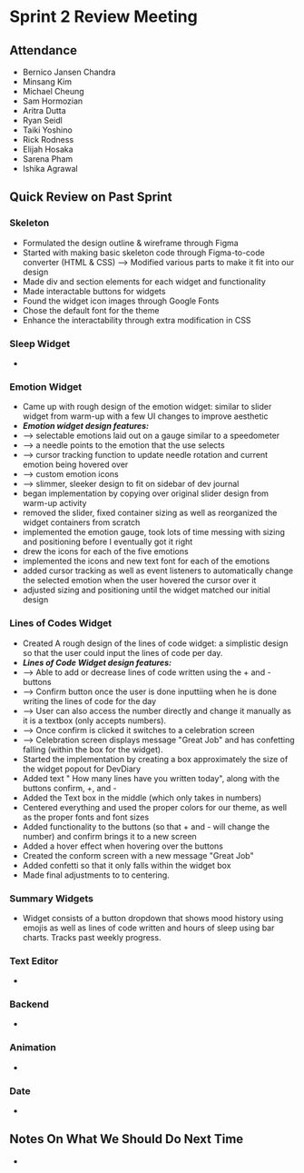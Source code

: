 # Sprint 2 Review Meeting

## Attendance
- Bernico Jansen Chandra
- Minsang Kim
- Michael Cheung
- Sam Hormozian
- Aritra Dutta
- Ryan Seidl
- Taiki Yoshino
- Rick Rodness
- Elijah Hosaka
- Sarena Pham
- Ishika Agrawal

## Quick Review on Past Sprint
### Skeleton
* Formulated the design outline & wireframe through Figma
* Started with making basic skeleton code through Figma-to-code converter (HTML & CSS)
  --> Modified various parts to make it fit into our design 
* Made div and section elements for each widget and functionality
* Made interactable buttons for widgets
* Found the widget icon images through Google Fonts
* Chose the default font for the theme
* Enhance the interactability through extra modification in CSS

### Sleep Widget
- 

### Emotion Widget
* Came up with rough design of the emotion widget: similar to slider widget from warm-up with a few UI changes to improve aesthetic
* ***Emotion widget design features:***
* --> selectable emotions laid out on a gauge similar to a speedometer
* --> a needle points to the emotion that the use selects
* --> cursor tracking function to update needle rotation and current emotion being hovered over
* --> custom emotion icons
* --> slimmer, sleeker design to fit on sidebar of dev journal
* began implementation by copying over original slider design from warm-up activity
* removed the slider, fixed container sizing as well as reorganized the widget containers from scratch
* implemented the emotion gauge, took lots of time messing with sizing and positioning before I eventually got it right
* drew the icons for each of the five emotions
* implemented the icons and new text font for each of the emotions
* added cursor tracking as well as event listeners to automatically change the selected emotion when the user hovered the cursor over it
* adjusted sizing and positioning until the widget matched our initial design

### Lines of Codes Widget
* Created A rough design of the lines of code widget: a simplistic design so that the user could input the lines of code per day.
*  ***Lines of Code Widget design features:***
*   --> Able to add or decrease lines of code written using the + and - buttons
*   --> Confirm button once the user is done inputtiing when he is done writing the lines of code for the day
*   --> User can also access the number directly and change it manually as it is a textbox (only accepts numbers).
*   --> Once confirm is clicked it switches to a celebration screen
*   --> Celebration screen displays message "Great Job" and has confetting falling (within the box for the widget).
*   Started the implementation by creating a box approximately the size of the widget popout for DevDiary
*   Added text " How many lines have you written today", along with the buttons confirm, +, and -
*   Added the Text box in the middle (which only takes in numbers)
*   Centered everything and used the proper colors for our theme, as well as the proper fonts and font sizes
*   Added functionality to the buttons (so that + and - will change the number) and confirm brings it to a new screen
*   Added a hover effect when hovering over the buttons
*   Created the conform screen with a new message "Great Job"
*   Added confetti so that it only falls within the widget box
*   Made final adjustments to to centering. 
  
### Summary Widgets
- Widget consists of a button dropdown that shows mood history using emojis as well as lines of code written and hours of sleep using bar charts. Tracks past weekly progress.

### Text Editor
- 

### Backend
- 

### Animation
- 

### Date
- 

## Notes On What We Should Do Next Time
- 

